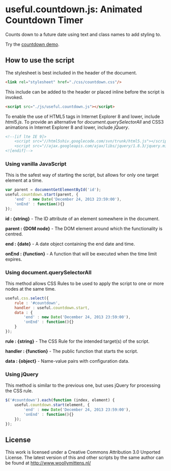 # useful.countdown.js: Animated Countdown Timer

Counts down to a future date using text and class names to add styling to.

Try the <a href="http://www.woollymittens.nl/useful/default.php?url=countdown">countdown demo</a>.

## How to use the script

The stylesheet is best included in the header of the document.

```html
<link rel="stylesheet" href="./css/countdown.css"/>
```

This include can be added to the header or placed inline before the script is invoked.

```html
<script src="./js/useful.countdown.js"></script>
```

To enable the use of HTML5 tags in Internet Explorer 8 and lower, include *html5.js*. To provide an alternative for *document.querySelectorAll* and CSS3 animations in Internet Explorer 8 and lower, include *jQuery*.

```html
<!--[if lte IE 9]>
	<script src="//html5shiv.googlecode.com/svn/trunk/html5.js"></script>
	<script src="//ajax.googleapis.com/ajax/libs/jquery/1.8.3/jquery.min.js"></script>
<![endif]-->
```

### Using vanilla JavaScript

This is the safest way of starting the script, but allows for only one target element at a time.

```javascript
var parent = documentGetElementById('id');
useful.countdown.start(parent, {
	'end' : new Date('December 24, 2013 23:59:00'),
	'onEnd' : function(){}
});
```

**id : {string}** - The ID attribute of an element somewhere in the document.

**parent : {DOM node}** - The DOM element around which the functionality is centred.

**end : {date}** - A date object containing the end date and time.

**onEnd : {function}** - A function that will be executed when the time limit expires.

### Using document.querySelectorAll

This method allows CSS Rules to be used to apply the script to one or more nodes at the same time.

```javascript
useful.css.select({
	rule : '#countdown',
	handler : useful.countdown.start,
	data : {
		'end' : new Date('December 24, 2013 23:59:00'),
		'onEnd' : function(){}
	}
});
```

**rule : {string}** - The CSS Rule for the intended target(s) of the script.

**handler : {function}** - The public function that starts the script.

**data : {object}** - Name-value pairs with configuration data.

### Using jQuery

This method is similar to the previous one, but uses jQuery for processing the CSS rule.

```javascript
$('#countdown').each(function (index, element) {
	useful.countdown.start(element, {
		'end' : new Date('December 24, 2013 23:59:00'),
		'onEnd' : function(){}
	});
});
```

## License
This work is licensed under a Creative Commons Attribution 3.0 Unported License. The latest version of this and other scripts by the same author can be found at http://www.woollymittens.nl/
